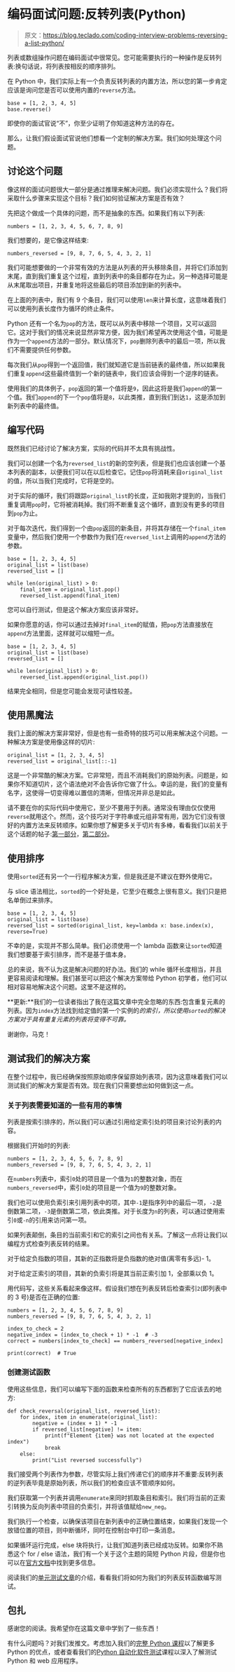 # 编码面试问题:反转列表(Python)

> 原文：<https://blog.teclado.com/coding-interview-problems-reversing-a-list-python/>

列表或数组操作问题在编码面试中很常见。您可能需要执行的一种操作是反转列表:换句话说，将列表按相反的顺序排列。

在 Python 中，我们实际上有一个负责反转列表的内置方法，所以您的第一步肯定应该是询问您是否可以使用内置的`reverse`方法。

```
base = [1, 2, 3, 4, 5]
base.reverse() 
```

即使你的面试官说“不”，你至少证明了你知道这种方法的存在。

那么，让我们假设面试官说他们想看一个定制的解决方案。我们如何处理这个问题。

## 讨论这个问题

像这样的面试问题很大一部分是通过推理来解决问题。我们必须实现什么？我们将采取什么步骤来实现这个目标？我们如何验证解决方案是否有效？

先把这个做成一个具体的问题，而不是抽象的东西。如果我们有以下列表:

```
numbers = [1, 2, 3, 4, 5, 6, 7, 8, 9] 
```

我们想要的，是它像这样结束:

```
numbers_reversed = [9, 8, 7, 6, 5, 4, 3, 2, 1] 
```

我们可能想要做的一个非常有效的方法是从列表的开头移除条目，并将它们添加到末尾，直到我们重复这个过程，直到列表中的条目都存在为止。另一种选择可能是从末尾取出项目，并重复地将这些最后的项目添加到新的列表中。

在上面的列表中，我们有 9 个条目，我们可以使用`len`来计算长度，这意味着我们可以使用列表长度作为循环的终止条件。

Python 还有一个名为`pop`的方法，既可以从列表中移除一个项目，又可以返回它。这对于我们的情况来说显然非常方便，因为我们希望再次使用这个值，可能是作为一个`append`方法的一部分。默认情况下，`pop`删除列表中的最后一项，所以我们不需要提供任何参数。

每次我们从`pop`得到一个返回值，我们就知道它是当前链表的最终值，所以如果我们重复`append`这些最终值到一个新的链表中，我们应该会得到一个逆序的链表。

使用我们的具体例子，`pop`返回的第一个值将是`9`，因此这将是我们`append`的第一个值。我们`append`的下一个`pop`值将是`8`，以此类推，直到我们到达`1`，这是添加到新列表中的最终值。

## 编写代码

既然我们已经讨论了解决方案，实际的代码并不太具有挑战性。

我们可以创建一个名为`reversed_list`的新的空列表，但是我们也应该创建一个基本列表的副本，以便我们可以在以后检查它。记住`pop`将消耗来自`original_list`的值，所以当我们完成时，它将是空的。

对于实际的循环，我们将跟踪`original_list`的长度，正如我刚才提到的，当我们重复调用`pop`时，它将被消耗掉。我们将不断重复这个循环，直到没有更多的项目到`pop`为止。

对于每次迭代，我们得到一个由`pop`返回的新条目，并将其存储在一个`final_item`变量中，然后我们使用一个参数作为我们在`reversed_list`上调用的`append`方法的参数。

```
base = [1, 2, 3, 4, 5]
original_list = list(base)
reversed_list = []

while len(original_list) > 0:
    final_item = original_list.pop()
    reversed_list.append(final_item) 
```

您可以自行测试，但是这个解决方案应该非常好。

如果你愿意的话，你可以通过去掉对`final_item`的赋值，把`pop`方法直接放在`append`方法里面，这样就可以缩短一点。

```
base = [1, 2, 3, 4, 5]
original_list = list(base)
reversed_list = []

while len(original_list) > 0:
    reversed_list.append(original_list.pop()) 
```

结果完全相同，但是您可能会发现可读性较差。

## 使用黑魔法

我们上面的解决方案非常好，但是也有一些奇特的技巧可以用来解决这个问题。一种解决方案是使用像这样的切片:

```
original_list = [1, 2, 3, 4, 5]
reversed_list = original_list[::-1] 
```

这是一个非常酷的解决方案。它非常短，而且不消耗我们的原始列表。问题是，如果你不知道切片，这个语法绝对不会告诉你它做了什么。幸运的是，我们的变量有名字，这使得一切变得难以置信的清晰，但情况并非总是如此。

请不要在你的实际代码中使用它，至少不要用于列表。通常没有理由仅仅使用`reverse`就用这个。然而，这个技巧对于字符串或元组非常有用，因为它们没有很好的内置方法来反转顺序。如果你想了解更多关于切片有多棒，看看我们以前关于这个话题的帖子:[第一部分](https://blog.teclado.com/python-slices/)，[第二部分](https://blog.teclado.com/python-slices-part-2/)。

## 使用排序

使用`sorted`还有另一个一行程序解决方案，但是我还是不建议在野外使用它。

与 slice 语法相比，`sorted`的一个好处是，它至少在概念上很有意义。我们只是把名单倒过来排序。

```
base = [1, 2, 3, 4, 5]
original_list = list(base)
reversed_list = sorted(original_list, key=lambda x: base.index(x), reverse=True) 
```

不幸的是，实现并不那么简单。我们必须使用一个 lambda 函数来让`sorted`知道我们想要基于索引排序，而不是基于值本身。

总的来说，我不认为这是解决问题的好办法。我们的 while 循环长度相当，并且更容易阅读和理解。我们甚至可以把这个解决方案带给 Python 初学者，他们可以相对容易地解决这个问题。这里不是这样的。

**更新:**我们的一位读者指出了我在这篇文章中完全忽略的东西:包含重复元素的列表。因为`index`方法找到给定值的第一个实例的*的索引，所以使用`sorted`的解决方案对于具有重复元素的列表将变得不可靠。*

谢谢你，马克！

## 测试我们的解决方案

在整个过程中，我已经确保按照原始顺序保留原始列表项，因为这意味着我们可以测试我们的解决方案是否有效。现在我们只需要想出如何做到这一点。

### 关于列表需要知道的一些有用的事情

列表是按索引排序的，所以我们可以通过引用给定索引处的项目来讨论列表的内容。

根据我们开始时的列表:

```
numbers = [1, 2, 3, 4, 5, 6, 7, 8, 9]
numbers_reversed = [9, 8, 7, 6, 5, 4, 3, 2, 1] 
```

在`numbers`列表中，索引`0`处的项目是一个值为`1`的整数对象，而在`numbers_reversed`中，索引`0`处的项目是一个值为`9`的整数对象。

我们也可以使用负索引来引用列表中的项，其中`-1`是指序列中的最后一项，`-2`是倒数第二项，`-3`是倒数第二项，依此类推。对于长度为`n`的列表，可以通过使用索引`0`或`-n`的引用来访问第一项。

如果列表颠倒，条目的当前索引和它的索引之间也有关系。了解这一点将让我们以编程方式检查列表反转的结果。

对于给定负指数的项目，其新的正指数将是负指数的绝对值(离零有多远)- 1。

对于给定正索引的项目，其新的负索引将是其当前正索引加 1，全部乘以负 1。

用代码写，这些关系看起来像这样。假设我们想在列表反转后检查索引`2`(即列表中的 3 号)是否在正确的位置:

```
numbers = [1, 2, 3, 4, 5, 6, 7, 8, 9]
numbers_reversed = [9, 8, 7, 6, 5, 4, 3, 2, 1]

index_to_check = 2
negative_index = (index_to_check + 1) * -1  # -3
correct = numbers[index_to_check] == numbers_reversed[negative_index]

print(correct)  # True 
```

### 创建测试函数

使用这些信息，我们可以编写下面的函数来检查所有的东西都到了它应该去的地方:

```
def check_reversal(original_list, reversed_list):
    for index, item in enumerate(original_list):
        negative = (index + 1) * -1
        if reversed_list[negative] != item:
            print(f"Element {item} was not located at the expected index")
            break
    else:
        print("List reversed successfully") 
```

我们接受两个列表作为参数，尽管实际上我们传递它们的顺序并不重要:反转列表的逆列表毕竟是原始列表，所以我们的检查应该不管顺序如何。

我们获取第一个列表并调用`enumerate`来同时抓取条目和索引。我们将当前的正索引转换为反向列表中项目的负索引，并将该值赋给`new_neg`。

我们执行一个检查，以确保该项目在新列表中的正确位置结束，如果我们发现一个放错位置的项目，则中断循环，同时在控制台中打印一条消息。

如果循环运行完成，else 块将执行，让我们知道列表已经成功反转。如果你不熟悉这个 for / else 语法，我们有一个关于这个主题的简短 Python 片段，但是你也可以在[官方文档](https://docs.python.org/3/tutorial/controlflow.html?highlight=try%20else#break-and-continue-statements-and-else-clauses-on-loops)中找到更多信息。

阅读我们的[单元测试文章](https://blog.teclado.com/introduction-to-unit-testing-with-python/)的介绍，看看我们将如何为我们的列表反转函数编写测试。

## 包扎

感谢您的阅读。我希望你在这篇文章中学到了一些东西！

有什么问题吗？对我们发推文。考虑加入我们的[完整 Python 课程](https://www.udemy.com/the-complete-python-course/?couponCode=BLOGGER)以了解更多 Python 的优点，或者查看我们的[Python 自动化软件测试](https://www.udemy.com/automated-software-testing-with-python/?couponCode=BLOGGER)课程以深入了解测试 Python 和 web 应用程序。